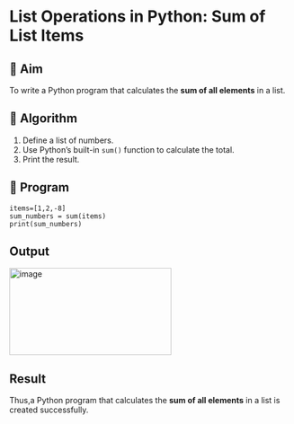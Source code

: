 # List Operations in Python: Sum of List Items

## 🎯 Aim
To write a Python program that calculates the **sum of all elements** in a list.

## 🧠 Algorithm
1. Define a list of numbers.
2. Use Python’s built-in `sum()` function to calculate the total.
3. Print the result.

## 🧾 Program
```
items=[1,2,-8]
sum_numbers = sum(items)
print(sum_numbers)
```

## Output
<img width="288" height="155" alt="image" src="https://github.com/user-attachments/assets/93050e69-ce90-4a32-b998-1e9f2d8a2777" />


## Result
Thus,a Python program that calculates the **sum of all elements** in a list is created successfully.
